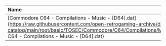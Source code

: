 |Name|Size|
|:---|---:|
|[Commodore C64 - Compilations - Music - [D64].dat](https://raw.githubusercontent.com/open-retrogaming-archive/dat-catalog/main/root/basic/TOSEC/Commodore/C64/Compilations/Music/[D64]/Commodore C64 - Compilations - Music - [D64].dat)|823|
